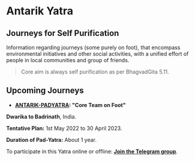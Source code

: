 # Antarik Yatra

## Journeys for Self Purification 

Information regarding journeys (some purely on foot), that encompass environmental initiatives and other social activities, with a unified effort of people in local communities and group of friends.

> Core aim is always self purification as per BhagvadGita 5.11.

## Upcoming Journeys

- **[ANTARIK-PADYATRA](https://nehalsin.github.io/antarik-padyatra/):
"Core Team on Foot"**

**Dwarika to Badrinath**, India. 

**Tentative Plan:** 1st May 2022 to 30 April 2023. 

**Duration of Pad-Yatra:** About 1 year.

To participate in this Yatra online or offline:
[**Join the Telegram group**](https://t.me/joinchat/EjnBB0fi2No1NzJl).
